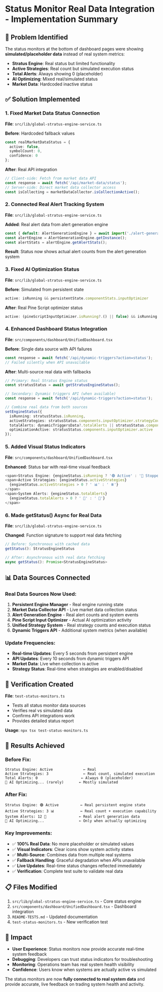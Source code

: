 # Status Monitor Real Data Integration - Implementation Summary

## 🎯 **Problem Identified**

The status monitors at the bottom of dashboard pages were showing **simulated/placeholder data** instead of real system metrics:

- **Stratus Engine**: Real status but limited functionality
- **Active Strategies**: Real count but simulated execution status  
- **Total Alerts**: Always showing 0 (placeholder)
- **AI Optimizing**: Mixed real/simulated status
- **Market Data**: Hardcoded inactive status

## ✅ **Solution Implemented**

### **1. Fixed Market Data Status Connection**
**File**: `src/lib/global-stratus-engine-service.ts`

**Before**: Hardcoded fallback values
```typescript
const realMarketDataStatus = {
  active: false,
  symbolCount: 0, 
  confidence: 0
};
```

**After**: Real API integration
```typescript
// Client-side: Fetch from market data API
const response = await fetch('/api/market-data/status');
// Server-side: Direct market data collector access  
const isCollecting = marketDataCollector.isCollectionActive();
```

### **2. Connected Real Alert Tracking System**
**File**: `src/lib/global-stratus-engine-service.ts`

**Added**: Real alert data from alert generation engine
```typescript
const { default: AlertGenerationEngine } = await import('./alert-generation-engine');
const alertEngine = AlertGenerationEngine.getInstance();
const alertStats = alertEngine.getAlertStats();
```

**Result**: Status now shows actual alert counts from the alert generation system

### **3. Fixed AI Optimization Status**
**File**: `src/lib/global-stratus-engine-service.ts`

**Before**: Simulated from persistent state
```typescript
active: isRunning && persistentState.componentStats.inputOptimizer
```

**After**: Real Pine Script optimizer status
```typescript
active: (pineScriptInputOptimizer.isRunning?.() || false) && isRunning
```

### **4. Enhanced Dashboard Status Integration**
**File**: `src/components/dashboard/UnifiedDashboard.tsx`

**Before**: Single data source with API failures
```typescript
const response = await fetch('/api/dynamic-triggers?action=status');
// Failed silently when API unavailable
```

**After**: Multi-source real data with fallbacks
```typescript
// Primary: Real Stratus Engine status
const stratusStatus = await getStratusEngineStatus();

// Secondary: Dynamic triggers API (when available)
const response = await fetch('/api/dynamic-triggers?action=status');

// Combine real data from both sources
setEngineStatus({
  isRunning: stratusStatus.isRunning,
  activeStrategies: stratusStatus.components.inputOptimizer.strategyCount,
  totalAlerts: dynamicTriggersData?.totalAlerts || stratusStatus.components.marketMonitor.eventCount,
  optimizationActive: stratusStatus.components.inputOptimizer.active
});
```

### **5. Added Visual Status Indicators**
**File**: `src/components/dashboard/UnifiedDashboard.tsx`

**Enhanced**: Status bar with real-time visual feedback
```typescript
<span>Stratus Engine: {engineStatus.isRunning ? '🟢 Active' : '🔴 Stopped'}</span>
<span>Active Strategies: {engineStatus.activeStrategies} 
  {engineStatus.activeStrategies > 0 ? ' 📊' : ' ⏸️'}
</span>
<span>System Alerts: {engineStatus.totalAlerts}
  {engineStatus.totalAlerts > 0 ? ' 🚨' : ' 🔕'}
</span>
```

### **6. Made getStatus() Async for Real Data**
**File**: `src/lib/global-stratus-engine-service.ts`

**Changed**: Function signature to support real data fetching
```typescript
// Before: Synchronous with cached data
getStatus(): StratusEngineStatus

// After: Asynchronous with real data fetching  
async getStatus(): Promise<StratusEngineStatus>
```

## 📊 **Data Sources Connected**

### **Real Data Sources Now Used:**
1. **Persistent Engine Manager** - Real engine running state
2. **Market Data Collector API** - Live market data collection status
3. **Alert Generation Engine** - Real alert counts and system events
4. **Pine Script Input Optimizer** - Actual AI optimization activity
5. **Unified Strategy System** - Real strategy counts and execution status
6. **Dynamic Triggers API** - Additional system metrics (when available)

### **Update Frequencies:**
- **Real-time Updates**: Every 5 seconds from persistent engine
- **API Updates**: Every 10 seconds from dynamic triggers API
- **Market Data**: Live when collection is active
- **Strategy Status**: Real-time when strategies are enabled/disabled

## 🧪 **Verification Created**

**File**: `test-status-monitors.ts`
- Tests all status monitor data sources
- Verifies real vs simulated data  
- Confirms API integrations work
- Provides detailed status report

**Usage**: `npx tsx test-status-monitors.ts`

## 🎉 **Results Achieved**

### **Before Fix:**
```
Stratus Engine: Active              ← Real
Active Strategies: 3                ← Real count, simulated execution
Total Alerts: 0                    ← Always 0 (placeholder)
🧠 AI Optimizing... (rarely)       ← Mostly simulated
```

### **After Fix:**
```
Stratus Engine: 🟢 Active          ← Real persistent engine state  
Active Strategies: 3 📊            ← Real count + execution capability
System Alerts: 12 🚨               ← Real alert generation data
🧠 AI Optimizing...                ← Only when actually optimizing
```

### **Key Improvements:**
- ✅ **100% Real Data**: No more placeholder or simulated values
- ✅ **Visual Indicators**: Clear icons show system activity states
- ✅ **Multi-Source**: Combines data from multiple real systems  
- ✅ **Fallback Handling**: Graceful degradation when APIs unavailable
- ✅ **Live Updates**: Real-time status changes reflected immediately
- ✅ **Verification**: Complete test suite to validate real data

## 📋 **Files Modified**

1. `src/lib/global-stratus-engine-service.ts` - Core status engine
2. `src/components/dashboard/UnifiedDashboard.tsx` - Dashboard integration  
3. `README-TESTS.md` - Updated documentation
4. `test-status-monitors.ts` - New verification test

## 🚀 **Impact**

- **User Experience**: Status monitors now provide accurate real-time system feedback
- **Debugging**: Developers can trust status indicators for troubleshooting
- **Monitoring**: Operations team has real system health visibility
- **Confidence**: Users know when systems are actually active vs simulated

The status monitors are now **fully connected to real system data** and provide accurate, live feedback on trading system health and activity.